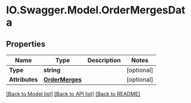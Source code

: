# IO.Swagger.Model.OrderMergesData
## Properties

Name | Type | Description | Notes
------------ | ------------- | ------------- | -------------
**Type** | **string** |  | [optional] 
**Attributes** | [**OrderMerges**](OrderMerges.md) |  | [optional] 

[[Back to Model list]](../README.md#documentation-for-models) [[Back to API list]](../README.md#documentation-for-api-endpoints) [[Back to README]](../README.md)

